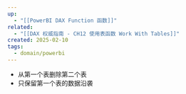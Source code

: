 ```yaml
---
up:
  - "[[PowerBI DAX Function 函数]]"
related:
  - "[[DAX 权威指南 - CH12 使用表函数 Work With Tables]]"
created: 2025-02-10
tags:
  - domain/powerbi
---
```


- 从第一个表删除第二个表
- 只保留第一个表的数据沿袭